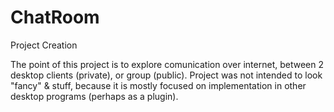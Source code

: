# ChatRoom
Project Creation

The point of this project is to explore comunication over internet, between 2 desktop clients (private), or group (public).
Project was not intended to look "fancy" & stuff, because it is mostly focused on implementation in other desktop programs (perhaps as a plugin).

